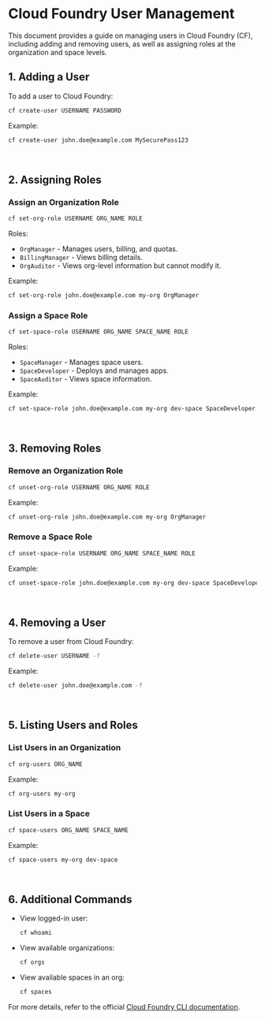 # Cloud Foundry User Management

This document provides a guide on managing users in Cloud Foundry (CF), including adding and removing users, as well as assigning roles at the organization and space levels.

## 1. Adding a User
To add a user to Cloud Foundry:
```sh
cf create-user USERNAME PASSWORD
```
Example:
```sh
cf create-user john.doe@example.com MySecurePass123
```

<br>

## 2. Assigning Roles
### Assign an Organization Role
```sh
cf set-org-role USERNAME ORG_NAME ROLE
```
Roles:
- `OrgManager` - Manages users, billing, and quotas.
- `BillingManager` - Views billing details.
- `OrgAuditor` - Views org-level information but cannot modify it.

Example:
```sh
cf set-org-role john.doe@example.com my-org OrgManager
```

### Assign a Space Role
```sh
cf set-space-role USERNAME ORG_NAME SPACE_NAME ROLE
```
Roles:
- `SpaceManager` - Manages space users.
- `SpaceDeveloper` - Deploys and manages apps.
- `SpaceAuditor` - Views space information.

Example:
```sh
cf set-space-role john.doe@example.com my-org dev-space SpaceDeveloper
```

<br>

## 3. Removing Roles
### Remove an Organization Role
```sh
cf unset-org-role USERNAME ORG_NAME ROLE
```
Example:
```sh
cf unset-org-role john.doe@example.com my-org OrgManager
```

### Remove a Space Role
```sh
cf unset-space-role USERNAME ORG_NAME SPACE_NAME ROLE
```
Example:
```sh
cf unset-space-role john.doe@example.com my-org dev-space SpaceDeveloper
```

<br>

## 4. Removing a User
To remove a user from Cloud Foundry:
```sh
cf delete-user USERNAME -f
```
Example:
```sh
cf delete-user john.doe@example.com -f
```

<br>

## 5. Listing Users and Roles
### List Users in an Organization
```sh
cf org-users ORG_NAME
```
Example:
```sh
cf org-users my-org
```

### List Users in a Space
```sh
cf space-users ORG_NAME SPACE_NAME
```
Example:
```sh
cf space-users my-org dev-space
```

<br>

## 6. Additional Commands
- View logged-in user:
  ```sh
  cf whoami
  ```
- View available organizations:
  ```sh
  cf orgs
  ```
- View available spaces in an org:
  ```sh
  cf spaces
  ```

For more details, refer to the official [Cloud Foundry CLI documentation](https://cli.cloudfoundry.org).

